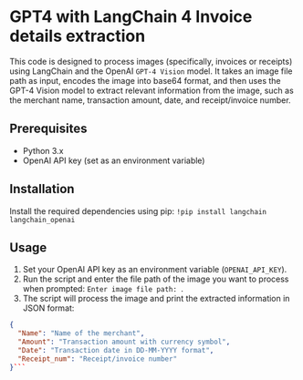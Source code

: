 # GPT4 with LangChain 4 Invoice details extraction

This code is designed to process images (specifically, invoices or receipts) using LangChain and the OpenAI `GPT-4 Vision` model. It takes an image file path as input, encodes the image into base64 format, and then uses the GPT-4 Vision model to extract relevant information from the image, such as the merchant name, transaction amount, date, and receipt/invoice number.

## Prerequisites

- Python 3.x
- OpenAI API key (set as an environment variable)
  
## Installation

Install the required dependencies using pip:
`!pip install langchain langchain_openai`

## Usage

1. Set your OpenAI API key as an environment variable (`OPENAI_API_KEY`).
2. Run the script and enter the file path of the image you want to process when prompted: `Enter image file path: `.
3. The script will process the image and print the extracted information in JSON format:

```json
{
  "Name": "Name of the merchant",
  "Amount": "Transaction amount with currency symbol",
  "Date": "Transaction date in DD-MM-YYYY format",
  "Receipt_num": "Receipt/invoice number"
}```
